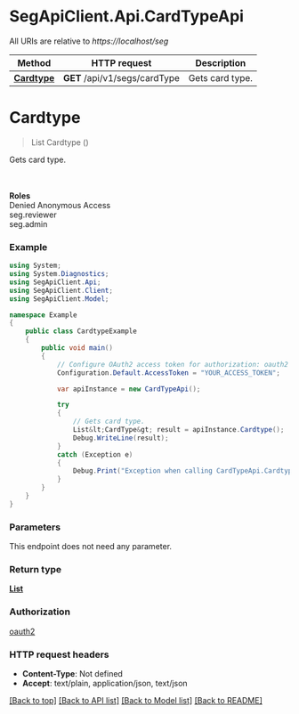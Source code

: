 # SegApiClient.Api.CardTypeApi

All URIs are relative to *https://localhost/seg*

Method | HTTP request | Description
------------- | ------------- | -------------
[**Cardtype**](CardTypeApi.md#cardtype) | **GET** /api/v1/segs/cardType | Gets card type.


<a name="cardtype"></a>
# **Cardtype**
> List<CardType> Cardtype ()

Gets card type.

<br/><br/><b>Roles</b><br/>Denied Anonymous Access<br/>seg.reviewer<br/> seg.admin

### Example
```csharp
using System;
using System.Diagnostics;
using SegApiClient.Api;
using SegApiClient.Client;
using SegApiClient.Model;

namespace Example
{
    public class CardtypeExample
    {
        public void main()
        {
            // Configure OAuth2 access token for authorization: oauth2
            Configuration.Default.AccessToken = "YOUR_ACCESS_TOKEN";

            var apiInstance = new CardTypeApi();

            try
            {
                // Gets card type.
                List&lt;CardType&gt; result = apiInstance.Cardtype();
                Debug.WriteLine(result);
            }
            catch (Exception e)
            {
                Debug.Print("Exception when calling CardTypeApi.Cardtype: " + e.Message );
            }
        }
    }
}
```

### Parameters
This endpoint does not need any parameter.

### Return type

[**List<CardType>**](CardType.md)

### Authorization

[oauth2](../README.md#oauth2)

### HTTP request headers

 - **Content-Type**: Not defined
 - **Accept**: text/plain, application/json, text/json

[[Back to top]](#) [[Back to API list]](../README.md#documentation-for-api-endpoints) [[Back to Model list]](../README.md#documentation-for-models) [[Back to README]](../README.md)

